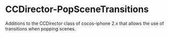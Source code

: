 CCDirector-PopSceneTransitions
==============================

Additions to the CCDirector class of cocos-iphone 2.x that allows the use of transitions when popping scenes.
